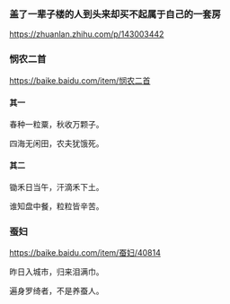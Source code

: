 ### 盖了一辈子楼的人到头来却买不起属于自己的一套房
https://zhuanlan.zhihu.com/p/143003442

### 悯农二首
https://baike.baidu.com/item/悯农二首

#### 其一

春种一粒粟，秋收万颗子。

四海无闲田，农夫犹饿死。

#### 其二

锄禾日当午，汗滴禾下土。

谁知盘中餐，粒粒皆辛苦。

### 蚕妇
https://baike.baidu.com/item/蚕妇/40814

昨日入城市，归来泪满巾。

遍身罗绮者，不是养蚕人。
